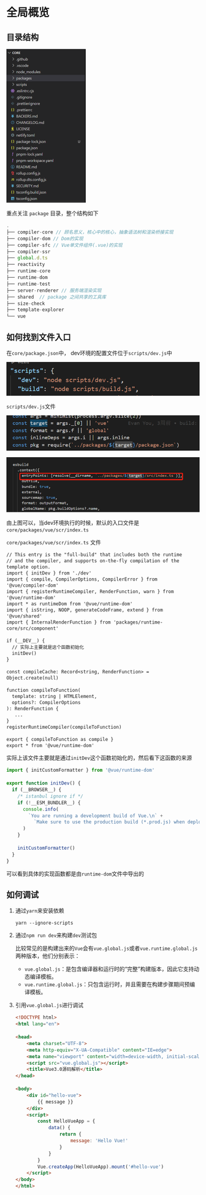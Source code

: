 # 全局概览

## 目录结构

<img src="全局概览.assets/image-20230214135743583.png" alt="image-20230214135743583" style="zoom: 50%;" />

重点关注 `package` 目录，整个结构如下

```js
.
├── compiler-core // 顾名思义，核心中的核心，抽象语法树和渲染桥接实现
├── compiler-dom // Dom的实现
├── compiler-sfc // Vue单文件组件(.vue)的实现
├── compiler-ssr
├── global.d.ts
├── reactivity
├── runtime-core
├── runtime-dom
├── runtime-test
├── server-renderer // 服务端渲染实现
├── shared  // package 之间共享的工具库
├── size-check
├── template-explorer
└── vue
```



## 如何找到文件入口

在`core/package.json`中， dev环境的配置文件位于`scripts/dev.js`中

![image-20230214140209003](全局概览.assets/image-20230214140209003.png)



`scripts/dev.js`文件

![image-20230214140348732](全局概览.assets/image-20230214140348732.png)

![image-20230214140428572](全局概览.assets/image-20230214140428572.png)

由上图可以，当dev环境执行的时候，默认的入口文件是`core/packages/vue/scr/index.ts`

`core/packages/vue/scr/index.ts` 文件

```tsx
// This entry is the "full-build" that includes both the runtime
// and the compiler, and supports on-the-fly compilation of the template option.
import { initDev } from './dev'
import { compile, CompilerOptions, CompilerError } from '@vue/compiler-dom'
import { registerRuntimeCompiler, RenderFunction, warn } from '@vue/runtime-dom'
import * as runtimeDom from '@vue/runtime-dom'
import { isString, NOOP, generateCodeFrame, extend } from '@vue/shared'
import { InternalRenderFunction } from 'packages/runtime-core/src/component'

if (__DEV__) {
  // 实际上主要就是这个函数初始化
  initDev()
}

const compileCache: Record<string, RenderFunction> = Object.create(null)

function compileToFunction(
  template: string | HTMLElement,
  options?: CompilerOptions
): RenderFunction {
   ... 
}
registerRuntimeCompiler(compileToFunction)

export { compileToFunction as compile }
export * from '@vue/runtime-dom'

```

 实际上该文件主要就是通过`initDev`这个函数初始化的，然后看下这函数的来源

```ts
import { initCustomFormatter } from '@vue/runtime-dom'

export function initDev() {
  if (__BROWSER__) {
    /* istanbul ignore if */
    if (!__ESM_BUNDLER__) {
      console.info(
        `You are running a development build of Vue.\n` +
          `Make sure to use the production build (*.prod.js) when deploying for production.`
      )
    }
   
    initCustomFormatter()
  }
}

```

可以看到具体的实现函数都是由`runtime-dom`文件中导出的

## 如何调试

1. 通过`yarn`来安装依赖

   ```
   yarn --ignore-scripts
   ```

2. 通过`npm run dev`来构建`dev`测试包

   比较常见的是构建出来的`Vue`会有`vue.global.js`或者`vue.runtime.global.js`两种版本，他们分别表示：

   - `vue.global.js`：是包含编译器和运行时的“完整”构建版本，因此它支持动态编译模板。
   - `vue.runtime.global.js`：只包含运行时，并且需要在构建步骤期间预编译模板。

3. 引用`vue.global.js`进行调试

   ```html
   <!DOCTYPE html>
   <html lang="en">
   
   <head>
       <meta charset="UTF-8">
       <meta http-equiv="X-UA-Compatible" content="IE=edge">
       <meta name="viewport" content="width=device-width, initial-scale=1.0">
       <script src="vue.global.js"></script>
       <title>Vue3.0源码解析</title>
   </head>
   
   <body>
       <div id="hello-vue">
           {{ message }}
       </div>
       <script>
           const HelloVueApp = {
               data() {
                   return {
                       message: 'Hello Vue!'
                   }
               }
           }
           Vue.createApp(HelloVueApp).mount('#hello-vue')
       </script>
   </body>
   </html>
   ```

   

